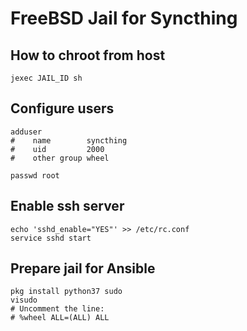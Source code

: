 FreeBSD Jail for Syncthing
=============


## How to chroot from host

```
jexec JAIL_ID sh
```

## Configure users

```
adduser
#    name        syncthing
#    uid         2000
#    other group wheel

passwd root
```

## Enable ssh server

```
echo 'sshd_enable="YES"' >> /etc/rc.conf
service sshd start
```

## Prepare jail for Ansible
```
pkg install python37 sudo
visudo
# Uncomment the line:
# %wheel ALL=(ALL) ALL
```
